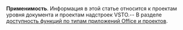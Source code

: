   **Применимость**. Информация в этой статье относится к проектам уровня документа и проектам надстроек VSTO.\-\- В разделе [доступность функций по типам приложений Office и проектов](../../vsto/features-available-by-office-application-and-project-type.md).

  